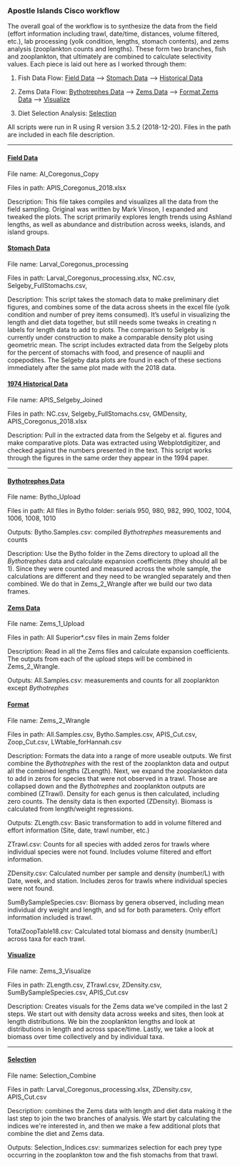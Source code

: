 ### Apostle Islands Cisco workflow

The overall goal of the workflow is to synthesize the data from the field (effort information including trawl, date/time, distances, volume filtered, etc.), lab processing (yolk condition, lengths, stomach contents), and zems analysis (zooplankton counts and lengths). These form two branches, fish and zooplankton, that ultimately are combined to calculate selectivity values.  Each piece is laid out here as I worked through them:

1. Fish Data Flow:  [Field Data](#Field-Data) —> [Stomach Data](#Stomach-Data) —> [Historical Data](#1974-Historical-Data)

2. Zems Data Flow:  [Bythotrephes Data](#Bythotrephes-Data) —> [Zems Data](#Zems-Data) —> [Format Zems Data](#Format) —> [Visualize](#Visualize)

3. Diet Selection Analysis:  [Selection](#Selection)

All scripts were run in R using R version 3.5.2 (2018-12-20). Files in the path are included in each file description. 

------

#### <u>Field Data</u>

File name: AI_Coregonus_Copy 

Files in path: APIS_Coregonus_2018.xlsx

Description: This file takes compiles and visualizes all the data from the field sampling. Original was written by Mark Vinson, I expanded and tweaked the plots. The script primarily explores length trends using Ashland lengths, as well as abundance and distribution across weeks, islands, and island groups.

 

#### <u>Stomach Data</u>

File name: Larval_Coregonus_processing

Files in path: Larval_Coregonus_processing.xlsx, NC.csv, Selgeby_FullStomachs.csv,

Description: This script takes the stomach data to make preliminary diet figures, and combines some of the data across sheets in the excel file (yolk condition and number of prey items consumed).  It’s useful in visualizing the length and diet data together, but still needs some tweaks in creating n labels for length data to add to plots. The comparison to Selgeby is currently under construction to make a comparable density plot using geometric mean. The script includes extracted data from the Selgeby plots for the percent of stomachs with food, and presence of nauplii and copepodites. The Selgeby data plots are found in each of these sections immediately after the same plot made with the 2018 data.



#### <u>1974 Historical Data</u>

File name: APIS_Selgeby_Joined

Files in path: NC.csv, Selgeby_FullStomachs.csv, GMDensity, APIS_Coregonus_2018.xlsx

Description: Pull in the extracted data from the Selgeby et al. figures and make comparative plots. Data was extracted using Webplotdigitizer, and checked against the numbers presented in the text. This script works through the figures in the same order they appear in the 1994 paper.

------

#### <u>Bythotrephes Data</u> 

File name: Bytho_Upload 

Files in path: All files in Bytho folder: serials 950, 980, 982, 990, 1002, 1004, 1006, 1008, 1010

Outputs: Bytho.Samples.csv: compiled *Bythotrephes* measurements and counts

Description: Use the Bytho folder in the Zems directory to upload all the *Bythotrephes* data and calculate expansion coefficients (they should all be 1). Since they were counted and measured across the whole sample, the calculations are different and they need to be wrangled separately and then combined. We do that in Zems_2_Wrangle after we build our two data frames.

 

#### <u>Zems Data</u>

File name: Zems_1_Upload 

Files in path: All Superior*.csv files in main Zems folder

Description: Read in all the Zems files and calculate expansion coefficients. The outputs from each of the upload steps will be combined in Zems_2_Wrangle.

Outputs: All.Samples.csv: measurements and counts for all zooplankton except *Bythotrephes*



#### <u>Format</u>

File name: Zems_2_Wrangle

Files in path: All.Samples.csv, Bytho.Samples.csv, APIS_Cut.csv, Zoop_Cut.csv, LWtable_forHannah.csv

Description: Formats the data into a range of more useable outputs. We first combine the *Bythotrephes* with the rest of the zooplankton data and output all the combined lengths (ZLength). Next, we expand the zooplankton data to add in zeros for species that were not observed in a trawl. Those are collapsed down and the *Bythotrephes* and zooplankton outputs are combined (ZTrawl). Density for each genus is then calculated, including zero counts. The density data is then exported (ZDensity). Biomass is calculated from length/weight regressions.

Outputs: ZLength.csv: Basic transformation to add in volume filtered and effort information (Site, date, trawl number, etc.)

 ZTrawl.csv: Counts for all species with added zeros for trawls where individual species were not found. Includes volume filtered and effort information.

ZDensity.csv: Calculated number per sample and density (number/L) with Date, week, and station. Includes zeros for trawls where individual species were not found.

SumBySampleSpecies.csv: Biomass by genera observed, including mean individual dry weight and length, and sd for both parameters. Only effort information included is trawl. 

TotalZoopTable18.csv: Calculated total biomass and density (number/L) across taxa for each trawl.



#### <u>Visualize</u>

File name: Zems_3_Visualize

Files in path: ZLength.csv, ZTrawl.csv,  ZDensity.csv, SumBySampleSpecies.csv, APIS_Cut.csv

Description: Creates visuals for the Zems data we've compiled in the last 2 steps. We start out with density data across weeks and sites, then look at length distributions. We bin the zooplankton lengths and look at distributions in length and across space/time. Lastly, we take a look at biomass over time collectively and by individual taxa.

------

#### <u>Selection</u>

File name: Selection_Combine

Files in path: Larval_Coregonus_processing.xlsx, ZDensity.csv, APIS_Cut.csv

Description: combines the Zems data with length and diet data making it the last step to join the two branches of analysis. We start by calculating the indices we're interested in, and then we make a few additional plots that combine the diet and Zems data.

Outputs: Selection_Indices.csv: summarizes selection for each prey type occurring in the zooplankton tow and the fish stomachs from that trawl. 
